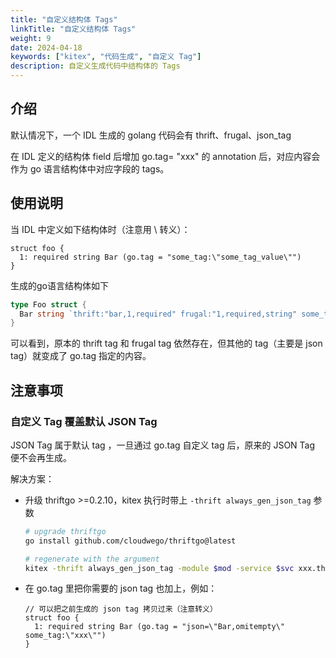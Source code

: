 ```yaml
---
title: "自定义结构体 Tags"
linkTitle: "自定义结构体 Tags"
weight: 9
date: 2024-04-18
keywords: ["kitex", "代码生成", "自定义 Tag"]
description: 自定义生成代码中结构体的 Tags
---
```


## 介绍

默认情况下，一个 IDL 生成的 golang 代码会有 thrift、frugal、json_tag

在 IDL 定义的结构体 field 后增加 go.tag= "xxx" 的 annotation 后，对应内容会作为 go 语言结构体中对应字段的 tags。

## 使用说明

当 IDL 中定义如下结构体时（注意用 \ 转义）：

```Thrift
struct foo {
  1: required string Bar (go.tag = "some_tag:\"some_tag_value\"")
}
```

生成的go语言结构体如下

```go
type Foo struct {
  Bar string `thrift:"bar,1,required" frugal:"1,required,string" some_tag:"some_tag_value"`
}
```

可以看到，原本的 thrift tag 和 frugal tag 依然存在，但其他的 tag（主要是 json tag）就变成了 go.tag 指定的内容。

## 注意事项

### 自定义 Tag 覆盖默认 JSON Tag

JSON Tag 属于默认 tag ，一旦通过 go.tag 自定义 tag 后，原来的 JSON Tag 便不会再生成。

解决方案：

- 升级 thriftgo >=0.2.10，kitex 执行时带上 `-thrift always_gen_json_tag` 参数

  ```bash
  # upgrade thriftgo
  go install github.com/cloudwego/thriftgo@latest
  
  # regenerate with the argument
  kitex -thrift always_gen_json_tag -module $mod -service $svc xxx.thrift
  ```

- 在 go.tag 里把你需要的 json tag 也加上，例如：

  ```Thrift
  // 可以把之前生成的 json tag 拷贝过来（注意转义）
  struct foo {
    1: required string Bar (go.tag = "json=\"Bar,omitempty\" some_tag:\"xxx\"")
  }
  ```

  
